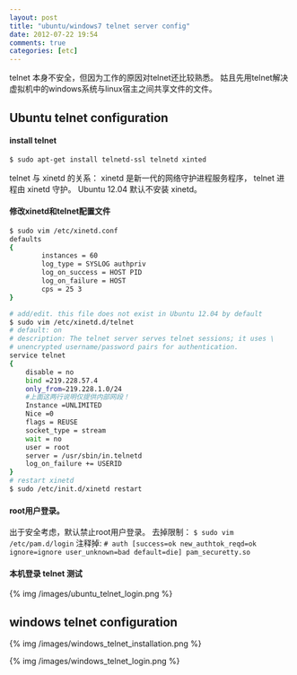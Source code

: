 ```yaml
---
layout: post
title: "ubuntu/windows7 telnet server config"
date: 2012-07-22 19:54
comments: true
categories: [etc]
---
```


telnet 本身不安全，但因为工作的原因对telnet还比较熟悉。
姑且先用telnet解决虚拟机中的windows系统与linux宿主之间共享文件的文件。

<!--more-->

Ubuntu telnet configuration
--------------------

#### install telnet

``` bash install telnet
$ sudo apt-get install telnetd-ssl telnetd xinted
```
telnet 与 xinetd 的关系：
xinetd 是新一代的网络守护进程服务程序，
telnet 进程由 xinetd 守护。
Ubuntu 12.04 默认不安装 xinetd。

#### 修改xinetd和telnet配置文件

``` bash config xinetd and telnet
$ sudo vim /etc/xinetd.conf
defaults
{
        instances = 60
        log_type = SYSLOG authpriv
        log_on_success = HOST PID
        log_on_failure = HOST
        cps = 25 3
}

# add/edit. this file does not exist in Ubuntu 12.04 by default
$ sudo vim /etc/xinetd.d/telnet
# default: on
# description: The telnet server serves telnet sessions; it uses \
# unencrypted username/password pairs for authentication.
service telnet 
{
	disable = no 
	bind =219.228.57.4 
	only_from=219.228.1.0/24 
	#上面这两行说明仅提供内部网段！ 
	Instance =UNLIMITED 
	Nice =0
	flags = REUSE
	socket_type = stream
	wait = no
	user = root
	server = /usr/sbin/in.telnetd
	log_on_failure += USERID
}
# restart xinetd
$ sudo /etc/init.d/xinetd restart
```

#### root用户登录。

出于安全考虑，默认禁止root用户登录。
去掉限制：
`$ sudo vim /etc/pam.d/login`
注释掉:
`# auth [success=ok new_authtok_reqd=ok ignore=ignore user_unknown=bad default=die] pam_securetty.so`

#### 本机登录 telnet 测试

{% img /images/ubuntu_telnet_login.png %}

windows telnet configuration
----------------------------

{% img /images/windows_telnet_installation.png %}

{% img /images/windows_telnet_login.png %}

